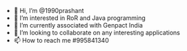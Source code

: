 - 👋 Hi, I’m @1990prashant
- 👀 I’m interested in RoR and Java programming
- 🌱 I’m currently associated with Genpact India
- 💞️ I’m looking to collaborate on any interesting applications
- 📫 How to reach me #995841340

<!---
1990prashant/1990prashant is a ✨ special ✨ repository because its `README.md` (this file) appears on your GitHub profile.
You can click the Preview link to take a look at your changes.
--->

